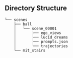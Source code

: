 ## Directory Structure

```
└── scenes
    ├── ball
    │   └── scene_00001
    │       ├── ego_views
    │       ├── lucid_dreams
    │       ├── prompts.json
    │       └── trajectories
    └── mit_stairs
```
